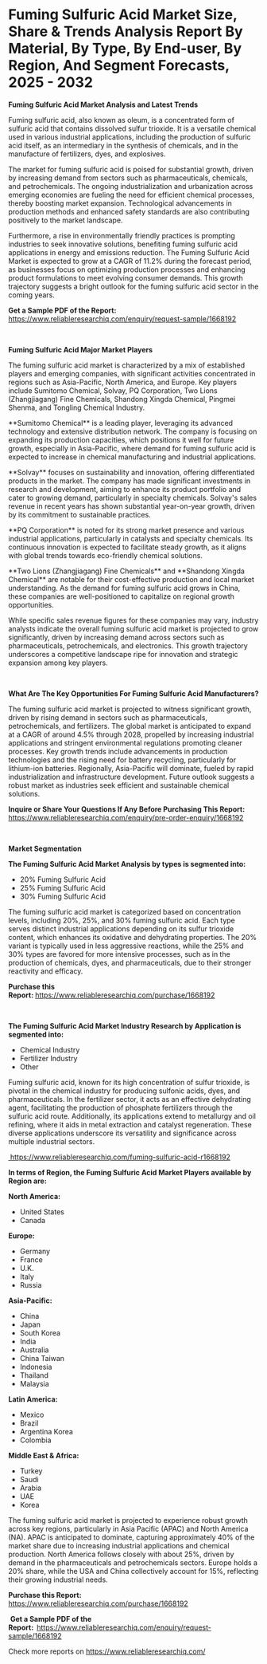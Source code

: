 <p><h1>Fuming Sulfuric Acid Market Size, Share & Trends Analysis Report By Material, By Type, By End-user, By Region, And Segment Forecasts, 2025 - 2032</h1></p><p><strong>Fuming Sulfuric Acid Market Analysis and Latest Trends</strong></p>
<p><p>Fuming sulfuric acid, also known as oleum, is a concentrated form of sulfuric acid that contains dissolved sulfur trioxide. It is a versatile chemical used in various industrial applications, including the production of sulfuric acid itself, as an intermediary in the synthesis of chemicals, and in the manufacture of fertilizers, dyes, and explosives. </p><p>The market for fuming sulfuric acid is poised for substantial growth, driven by increasing demand from sectors such as pharmaceuticals, chemicals, and petrochemicals. The ongoing industrialization and urbanization across emerging economies are fueling the need for efficient chemical processes, thereby boosting market expansion. Technological advancements in production methods and enhanced safety standards are also contributing positively to the market landscape. </p><p>Furthermore, a rise in environmentally friendly practices is prompting industries to seek innovative solutions, benefiting fuming sulfuric acid applications in energy and emissions reduction. The Fuming Sulfuric Acid Market is expected to grow at a CAGR of 11.2% during the forecast period, as businesses focus on optimizing production processes and enhancing product formulations to meet evolving consumer demands. This growth trajectory suggests a bright outlook for the fuming sulfuric acid sector in the coming years.</p></p>
<p><strong>Get a Sample PDF of the Report:&nbsp;</strong> <a href="https://www.reliableresearchiq.com/enquiry/request-sample/1668192?utm_campaign=2212&utm_medium=2&utm_source=Github&utm_content=ia&utm_term=06032025&utm_id=fuming-sulfuric-acid">https://www.reliableresearchiq.com/enquiry/request-sample/1668192</a></p>
<p>&nbsp;</p>
<p><strong>Fuming Sulfuric Acid Major Market Players</strong></p>
<p><p>The fuming sulfuric acid market is characterized by a mix of established players and emerging companies, with significant activities concentrated in regions such as Asia-Pacific, North America, and Europe. Key players include Sumitomo Chemical, Solvay, PQ Corporation, Two Lions (Zhangjiagang) Fine Chemicals, Shandong Xingda Chemical, Pingmei Shenma, and Tongling Chemical Industry. </p><p>**Sumitomo Chemical** is a leading player, leveraging its advanced technology and extensive distribution network. The company is focusing on expanding its production capacities, which positions it well for future growth, especially in Asia-Pacific, where demand for fuming sulfuric acid is expected to increase in chemical manufacturing and industrial applications.</p><p>**Solvay** focuses on sustainability and innovation, offering differentiated products in the market. The company has made significant investments in research and development, aiming to enhance its product portfolio and cater to growing demand, particularly in specialty chemicals. Solvay's sales revenue in recent years has shown substantial year-on-year growth, driven by its commitment to sustainable practices.</p><p>**PQ Corporation** is noted for its strong market presence and various industrial applications, particularly in catalysts and specialty chemicals. Its continuous innovation is expected to facilitate steady growth, as it aligns with global trends towards eco-friendly chemical solutions.</p><p>**Two Lions (Zhangjiagang) Fine Chemicals** and **Shandong Xingda Chemical** are notable for their cost-effective production and local market understanding. As the demand for fuming sulfuric acid grows in China, these companies are well-positioned to capitalize on regional growth opportunities.</p><p>While specific sales revenue figures for these companies may vary, industry analysts indicate the overall fuming sulfuric acid market is projected to grow significantly, driven by increasing demand across sectors such as pharmaceuticals, petrochemicals, and electronics. This growth trajectory underscores a competitive landscape ripe for innovation and strategic expansion among key players.</p></p>
<p>&nbsp;</p>
<p><strong>What Are The Key Opportunities For Fuming Sulfuric Acid Manufacturers?</strong></p>
<p><p>The fuming sulfuric acid market is projected to witness significant growth, driven by rising demand in sectors such as pharmaceuticals, petrochemicals, and fertilizers. The global market is anticipated to expand at a CAGR of around 4.5% through 2028, propelled by increasing industrial applications and stringent environmental regulations promoting cleaner processes. Key growth trends include advancements in production technologies and the rising need for battery recycling, particularly for lithium-ion batteries. Regionally, Asia-Pacific will dominate, fueled by rapid industrialization and infrastructure development. Future outlook suggests a robust market as industries seek efficient and sustainable chemical solutions.</p></p>
<p><strong>Inquire or Share Your Questions If Any Before Purchasing This Report:</strong> <a href="https://www.reliableresearchiq.com/enquiry/pre-order-enquiry/1668192?utm_campaign=2212&utm_medium=2&utm_source=Github&utm_content=ia&utm_term=06032025&utm_id=fuming-sulfuric-acid">https://www.reliableresearchiq.com/enquiry/pre-order-enquiry/1668192</a></p>
<p>&nbsp;</p>
<p><strong>Market Segmentation</strong></p>
<p><strong>The Fuming Sulfuric Acid Market Analysis by types is segmented into:</strong></p>
<p><ul><li>20% Fuming Sulfuric Acid</li><li>25% Fuming Sulfuric Acid</li><li>30% Fuming Sulfuric Acid</li></ul></p>
<p><p>The fuming sulfuric acid market is categorized based on concentration levels, including 20%, 25%, and 30% fuming sulfuric acid. Each type serves distinct industrial applications depending on its sulfur trioxide content, which enhances its oxidative and dehydrating properties. The 20% variant is typically used in less aggressive reactions, while the 25% and 30% types are favored for more intensive processes, such as in the production of chemicals, dyes, and pharmaceuticals, due to their stronger reactivity and efficacy.</p></p>
<p><strong>Purchase this Report:&nbsp;</strong><a href="https://www.reliableresearchiq.com/purchase/1668192?utm_campaign=2212&utm_medium=2&utm_source=Github&utm_content=ia&utm_term=06032025&utm_id=fuming-sulfuric-acid">https://www.reliableresearchiq.com/purchase/1668192</a></p>
<p>&nbsp;</p>
<p><strong>The Fuming Sulfuric Acid Market Industry Research by Application is segmented into:</strong></p>
<p><ul><li>Chemical Industry</li><li>Fertilizer Industry</li><li>Other</li></ul></p>
<p><p>Fuming sulfuric acid, known for its high concentration of sulfur trioxide, is pivotal in the chemical industry for producing sulfonic acids, dyes, and pharmaceuticals. In the fertilizer sector, it acts as an effective dehydrating agent, facilitating the production of phosphate fertilizers through the sulfuric acid route. Additionally, its applications extend to metallurgy and oil refining, where it aids in metal extraction and catalyst regeneration. These diverse applications underscore its versatility and significance across multiple industrial sectors.</p></p>
<p><a href="https://www.reliableresearchiq.com/fuming-sulfuric-acid-r1668192?utm_campaign=2212&utm_medium=2&utm_source=Github&utm_content=ia&utm_term=06032025&utm_id=fuming-sulfuric-acid">&nbsp;https://www.reliableresearchiq.com/fuming-sulfuric-acid-r1668192</a></p>
<p><strong>In terms of Region, the Fuming Sulfuric Acid Market Players available by Region are:</strong></p>
<p>
    <p> <strong> North America: </strong>
        <ul>
            <li>United States</li>
            <li>Canada</li>
        </ul>
        </p> 
    <p> <strong> Europe: </strong>
        <ul>
            <li>Germany</li>
            <li>France</li>
            <li>U.K.</li>
            <li>Italy</li>
            <li>Russia</li>
        </ul>
        </p> 
    <p> <strong> Asia-Pacific: </strong>
        <ul>
            <li>China</li>
            <li>Japan</li>
            <li>South Korea</li>
            <li>India</li>
            <li>Australia</li>
            <li>China Taiwan</li>
            <li>Indonesia</li>
            <li>Thailand</li>
            <li>Malaysia</li>
        </ul>
        </p> 
    <p> <strong> Latin America: </strong>
        <ul>
            <li>Mexico</li>
            <li>Brazil</li>
            <li>Argentina Korea</li>
            <li>Colombia</li>
        </ul>
        </p> 
    <p> <strong> Middle East & Africa: </strong>
        <ul>
            <li>Turkey</li>
            <li>Saudi</li>
            <li>Arabia</li>
            <li>UAE</li>
            <li>Korea</li>
        </ul>
    </p>
    </p>
<p><p>The fuming sulfuric acid market is projected to experience robust growth across key regions, particularly in Asia Pacific (APAC) and North America (NA). APAC is anticipated to dominate, capturing approximately 40% of the market share due to increasing industrial applications and chemical production. North America follows closely with about 25%, driven by demand in the pharmaceuticals and petrochemicals sectors. Europe holds a 20% share, while the USA and China collectively account for 15%, reflecting their growing industrial needs.</p></p>
<p><strong>Purchase this Report: </strong><a href="https://www.reliableresearchiq.com/purchase/1668192?utm_campaign=2212&utm_medium=2&utm_source=Github&utm_content=ia&utm_term=06032025&utm_id=fuming-sulfuric-acid">https://www.reliableresearchiq.com/purchase/1668192</a></p>
<p>&nbsp;<strong>Get a Sample PDF of the Report:&nbsp;&nbsp;</strong><a href="https://www.reliableresearchiq.com/enquiry/request-sample/1668192?utm_campaign=2212&utm_medium=2&utm_source=Github&utm_content=ia&utm_term=06032025&utm_id=fuming-sulfuric-acid">https://www.reliableresearchiq.com/enquiry/request-sample/1668192</a></p>
<p><strong></strong></p>
<p>Check more reports on <a href="https://www.reliableresearchiq.com/?utm_campaign=2212&utm_medium=2&utm_source=Github&utm_content=ia&utm_term=06032025&utm_id=fuming-sulfuric-acid">https://www.reliableresearchiq.com/</a></p>